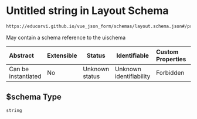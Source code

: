 # Untitled string in Layout Schema

```txt
https://educorvi.github.io/vue_json_form/schemas/layout.schema.json#/properties/$schema
```

May contain a schema reference to the uischema


| Abstract            | Extensible | Status         | Identifiable            | Custom Properties | Additional Properties | Access Restrictions | Defined In                                                                   |
| :------------------ | ---------- | -------------- | ----------------------- | :---------------- | --------------------- | ------------------- | ---------------------------------------------------------------------------- |
| Can be instantiated | No         | Unknown status | Unknown identifiability | Forbidden         | Allowed               | none                | [layout.schema.json\*](../schemas/layout.schema.json "open original schema") |

## $schema Type

`string`
